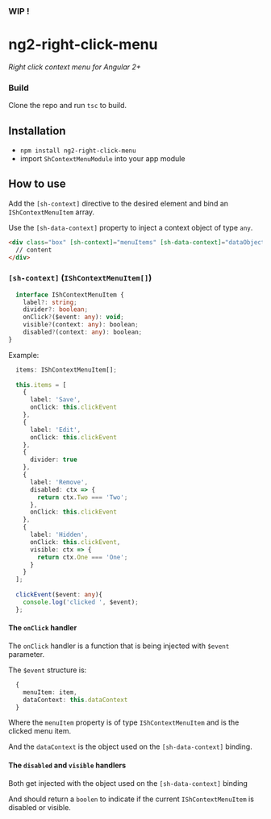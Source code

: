 ### WIP !

# ng2-right-click-menu
_Right click context menu for Angular 2+_


### Build
Clone the repo and run `tsc` to build.

## Installation

- `npm install ng2-right-click-menu`
- import `ShContextMenuModule` into your app module


## How to use

Add the `[sh-context]` directive to the desired element and bind an `IShContextMenuItem` array.

Use the `[sh-data-context]` property to inject a context object of type `any`.

````html
<div class="box" [sh-context]="menuItems" [sh-data-context]="dataObject">
  // content
</div>
````

### `[sh-context]` (`IShContextMenuItem[]`)

````typescript
  interface IShContextMenuItem {
    label?: string;
    divider?: boolean;
    onClick?($event: any): void;
    visible?(context: any): boolean;
    disabled?(context: any): boolean;
}
````

Example:

````typescript
  items: IShContextMenuItem[];
  
  this.items = [
    {
      label: 'Save',
      onClick: this.clickEvent
    },
    {
      label: 'Edit',
      onClick: this.clickEvent
    },
    {
      divider: true
    },
    {
      label: 'Remove',
      disabled: ctx => {
        return ctx.Two === 'Two';
      },
      onClick: this.clickEvent
    },
    {
      label: 'Hidden',
      onClick: this.clickEvent,
      visible: ctx => {
        return ctx.One === 'One';
      }
    }
  ];
  
  clickEvent($event: any){
    console.log('clicked ', $event);
  };
````

#### The `onClick` handler

The `onClick` handler is a function that is being injected with `$event` parameter.

The `$event` structure is:

````typescript
  {
    menuItem: item,
    dataContext: this.dataContext
  }
````

Where the `menuItem` property is of type `IShContextMenuItem` and is the clicked menu item.

And the `dataContext` is the object used on the `[sh-data-context]` binding.


#### The `disabled` and `visible` handlers

Both get injected with the object used on the `[sh-data-context]` binding

And should return a `boolen` to indicate if the current `IShContextMenuItem` is disabled or visible.
